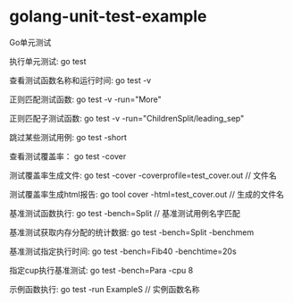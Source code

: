 # golang-unit-test-example
Go单元测试

执行单元测试: go test

查看测试函数名称和运行时间: go test -v

正则匹配测试函数: go test -v -run="More"

正则匹配子测试函数: go test -v -run="ChildrenSplit/leading_sep"

跳过某些测试用例: go test -short

查看测试覆盖率： go test -cover

测试覆盖率生成文件: go test -cover -coverprofile=test_cover.out // 文件名

测试覆盖率生成html报告: go tool cover -html=test_cover.out // 生成的文件名

基准测试函数执行: go test -bench=Split  // 基准测试用例名字匹配

基准测试获取内存分配的统计数据: go test -bench=Split -benchmem

基准测试指定执行时间: go test -bench=Fib40 -benchtime=20s

指定cup执行基准测试: go test -bench=Para -cpu 8

示例函数执行: go test -run ExampleS // 实例函数名称
